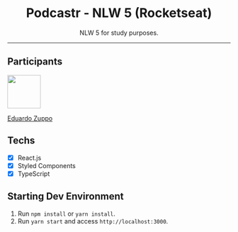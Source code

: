 <h1 align="center">
Podcastr - NLW 5 (Rocketseat)
</h1>

<p align="center">NLW 5 for study purposes.</p>

<hr>

## Participants

[<img src="https://avatars.githubusercontent.com/u/69389822?v=4" width="75px;"/>](https://github.com/eduardozuppodev)

[Eduardo Zuppo](https://github.com/eduardozuppodev)

## Techs

- [x] React.js
- [x] Styled Components
- [x] TypeScript

## Starting Dev Environment

1. Run `npm install` or `yarn install`.<br />
2. Run `yarn start` and access `http://localhost:3000`.<br />
